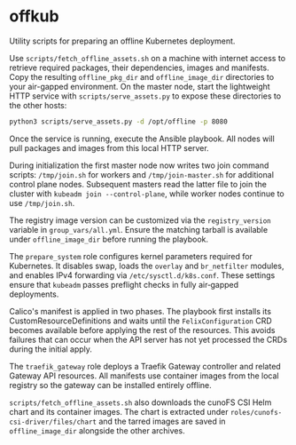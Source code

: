 # offkub

Utility scripts for preparing an offline Kubernetes deployment.

Use `scripts/fetch_offline_assets.sh` on a machine with internet access to
retrieve required packages, their dependencies, images and manifests. Copy the resulting
`offline_pkg_dir` and `offline_image_dir` directories to your air-gapped
environment. On the master node, start the lightweight HTTP service
with `scripts/serve_assets.py` to expose these directories to the other
hosts:

```bash
python3 scripts/serve_assets.py -d /opt/offline -p 8080
```

Once the service is running, execute the Ansible playbook. All nodes
will pull packages and images from this local HTTP server.

During initialization the first master node now writes two join command
scripts: `/tmp/join.sh` for workers and `/tmp/join-master.sh` for additional
control plane nodes. Subsequent masters read the latter file to join the
cluster with `kubeadm join --control-plane`, while worker nodes continue to use
`/tmp/join.sh`.

The registry image version can be customized via the `registry_version`
variable in `group_vars/all.yml`. Ensure the matching tarball is available
under `offline_image_dir` before running the playbook.

The `prepare_system` role configures kernel parameters required for Kubernetes.
It disables swap, loads the `overlay` and `br_netfilter` modules, and enables
IPv4 forwarding via `/etc/sysctl.d/k8s.conf`. These settings ensure that
`kubeadm` passes preflight checks in fully air‑gapped deployments.

Calico's manifest is applied in two phases. The playbook first installs its
CustomResourceDefinitions and waits until the `FelixConfiguration` CRD becomes
available before applying the rest of the resources. This avoids failures that
can occur when the API server has not yet processed the CRDs during the initial
apply.


The `traefik_gateway` role deploys a Traefik Gateway controller and related
Gateway API resources. All manifests use container images from the local
registry so the gateway can be installed entirely offline.

`scripts/fetch_offline_assets.sh` also downloads the cunoFS CSI Helm chart and
its container images. The chart is extracted under
`roles/cunofs-csi-driver/files/chart` and the tarred images are saved in
`offline_image_dir` alongside the other archives.

